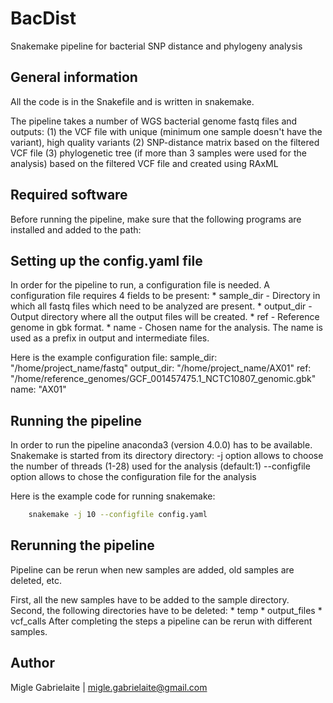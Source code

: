 # BacDist
Snakemake pipeline for bacterial SNP distance and phylogeny analysis

## General information

All the code is in the Snakefile and is written in snakemake.

The pipeline takes a number of WGS bacterial genome fastq files and outputs:
	(1) the VCF file with unique (minimum one sample doesn't have the variant), high quality variants
	(2) SNP-distance matrix based on the filtered VCF file
	(3) phylogenetic tree (if more than 3 samples were used for the analysis) based on the filtered VCF file and created using RAxML

## Required software

Before running the pipeline, make sure that the following programs are installed and added to the path:


## Setting up the config.yaml file 

In order for the pipeline to run, a configuration file is needed. A configuration file requires 4 fields to be present: 
	* sample_dir - Directory in which all fastq files which need to be analyzed are present.
	* output_dir - Output directory where all the output files will be created.
	* ref - Reference genome in gbk format. 
	* name - Chosen name for the analysis. The name is used as a prefix in output and intermediate files.

Here is the example configuration file:
sample_dir: "/home/project_name/fastq"
output_dir: "/home/project_name/AX01"
ref: "/home/reference_genomes/GCF_001457475.1_NCTC10807_genomic.gbk"
name: "AX01"

## Running the pipeline 

In order to run the pipeline anaconda3 (version 4.0.0) has to be available. Snakemake is started from its directory directory:
    -j option allows to choose the number of threads (1-28) used for the analysis (default:1)
    --configfile option allows to chose the configuration file for the analysis
	
Here is the example code for running snakemake:

```bash
	snakemake -j 10 --configfile config.yaml 
```

## Rerunning the pipeline 

Pipeline can be rerun when new samples are added, old samples are deleted, etc. 

First, all the new samples have to be added to the sample directory.
Second, the following directories have to be deleted:
	* temp
	* output_files
	* vcf_calls 
After completing the steps a pipeline can be rerun with different samples.

## Author

Migle Gabrielaite | migle.gabrielaite@gmail.com
